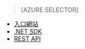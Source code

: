 > [AZURE.SELECTOR] 
- [入口網站](/zh-tw/documentation/articles/media-services-portal-configure-content-key-auth-policy/)
- [.NET SDK](/zh-tw/documentation/articles/media-services-dotnet-configure-content-key-auth-policy/)
- [REST API](/zh-tw/documentation/articles/media-services-rest-configure-content-key-auth-policy/)

<!--HONumber=45--> 
